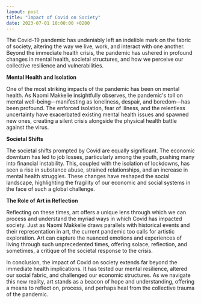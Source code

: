 ```yaml
---
layout: post
title: "Impact of Covid on Society"
date: 2023-07-01 10:00:00 +0200
---
```


The Covid-19 pandemic has undeniably left an indelible mark on the fabric of society, altering the way we live, work, and interact with one another. Beyond the immediate health crisis, the pandemic has ushered in profound changes in mental health, societal structures, and how we perceive our collective resilience and vulnerabilities.

**Mental Health and Isolation**

One of the most striking impacts of the pandemic has been on mental health. As Naomi Makkelie insightfully observes, the pandemic's toll on mental well-being—manifesting as loneliness, despair, and boredom—has been profound. The enforced isolation, fear of illness, and the relentless uncertainty have exacerbated existing mental health issues and spawned new ones, creating a silent crisis alongside the physical health battle against the virus.

**Societal Shifts**

The societal shifts prompted by Covid are equally significant. The economic downturn has led to job losses, particularly among the youth, pushing many into financial instability. This, coupled with the isolation of lockdowns, has seen a rise in substance abuse, strained relationships, and an increase in mental health struggles. These changes have reshaped the social landscape, highlighting the fragility of our economic and social systems in the face of such a global challenge.

**The Role of Art in Reflection**

Reflecting on these times, art offers a unique lens through which we can process and understand the myriad ways in which Covid has impacted society. Just as Naomi Makkelie draws parallels with historical events and their representation in art, the current pandemic too calls for artistic exploration. Art can capture the nuanced emotions and experiences of living through such unprecedented times, offering solace, reflection, and sometimes, a critique of the societal response to the crisis.

In conclusion, the impact of Covid on society extends far beyond the immediate health implications. It has tested our mental resilience, altered our social fabric, and challenged our economic structures. As we navigate this new reality, art stands as a beacon of hope and understanding, offering a means to reflect on, process, and perhaps heal from the collective trauma of the pandemic.

